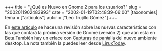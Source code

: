+++
title = "¿Qué es Nuevo en Gnome 2 para los usuarios?"
slug = "2002011902483993"
date = "2002-01-19T02:48:39-06:00"
[taxonomies]
tema = ["articulos"]
autor = ["Leo Trujillo Gómez"]
+++

En [este artículo](http://www106.pair.com/rhp/gnome-2-new.html) se hace
una revisión sobre las nuevas características con las que contará la
próxima versión de Gnome (versión 2) que aún esta en Beta.También hay un
enlace con [Capturas de pantalla](http://developer.gnome.org/dotplan/)
del nuevo ambiente desktop. La nota también la puedes leer desde
[LinuxToday](http://www.linuxtoday.com/news_story.php3?ltsn=2002-01-18-012-20-NW-GN).

